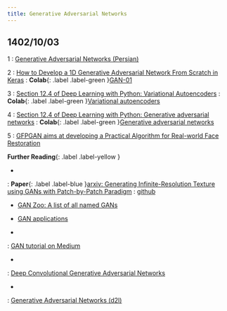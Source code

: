 ```yaml
---
title: Generative Adversarial Networks
---
```


## 1402/10/03

1
: [Generative Adversarial Networks (Persian)](https://howsam.org/generative-adversarial-network/)

2
: [How to Develop a 1D Generative Adversarial Network From Scratch in Keras](https://machinelearningmastery.com/how-to-develop-a-generative-adversarial-network-for-a-1-dimensional-function-from-scratch-in-keras/)
    : **Colab**{: .label .label-green }[GAN-01](https://colab.research.google.com/github/fum-cs/dl/blob/main/code/GAN/GAN-01.ipynb)

3
: [Section 12.4 of Deep Learning with Python: Variational Autoencoders](https://fumdrive.um.ac.ir/index.php/s/tbdbtwzCkqbMoGD)
    : **Colab**{: .label .label-green }[Variational autoencoders](https://colab.research.google.com/github/fchollet/deep-learning-with-python-notebooks/blob/master/chapter12_part04_variational-autoencoders.ipynb)

4
: [Section 12.4 of Deep Learning with Python: Generative adversarial networks](https://fumdrive.um.ac.ir/index.php/s/tbdbtwzCkqbMoGD)
    : **Colab**{: .label .label-green }[Generative adversarial networks](https://colab.research.google.com/github/fchollet/deep-learning-with-python-notebooks/blob/master/chapter12_part05_gans.ipynb)

5
: [GFPGAN aims at developing a Practical Algorithm for Real-world Face Restoration](https://github.com/TencentARC/GFPGAN)

**Further Reading**{: .label .label-yellow }

*
: **Paper**{: .label .label-blue }[arxiv: Generating Infinite-Resolution Texture using GANs with Patch-by-Patch Paradigm](https://arxiv.org/pdf/2309.02340.pdf)
    : [github](https://github.com/ai4netzero/Infinite_Texture_GANs)

* [GAN Zoo: A list of all named GANs](https://github.com/hindupuravinash/the-gan-zoo)

* [GAN applications](https://github.com/nashory/gans-awesome-applications)

*
: [GAN tutorial on Medium](https://github.com/mpstewart1/GAN-Tutorial)

*
: [Deep Convolutional Generative Adversarial Networks](https://d2l.ai/chapter_generative-adversarial-networks/dcgan.html)

*
: [Generative Adversarial Networks (d2l)](https://d2l.ai/chapter_generative-adversarial-networks/index.html)

